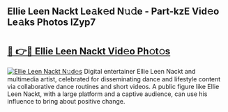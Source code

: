 ## Ellie Leen Nackt Le𝚊k𝚎d N𝚞𝚍e - Part-kzE Vid𝚎o Le𝚊ks Photos lZyp7

# <h2><a href="http://fb18hq.evod.top/?m=Ellie+Leen+Nackt">🔗 👉🔴 Ellie Leen Nackt Vid𝚎o Ph𝚘t𝚘s</a></h2>

[![Ellie Leen Nackt N𝚞d𝚎s](https://i.imgur.com/8V9OHl7.gif)](http://fb18hq.evod.top/?m=Ellie+Leen+Nackt)
Digital entertainer Ellie Leen Nackt and multimedia artist, celebrated for disseminating dance and lifestyle content via collaborative dance routines and short videos. A public figure like Ellie Leen Nackt, with a large platform and a captive audience, can use his influence to bring about positive change. 
